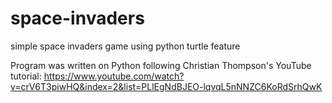 # space-invaders
simple space invaders game using python turtle feature

Program was written on Python following Christian Thompson's YouTube tutorial:
https://www.youtube.com/watch?v=crV6T3piwHQ&index=2&list=PLlEgNdBJEO-lqvqL5nNNZC6KoRdSrhQwK
